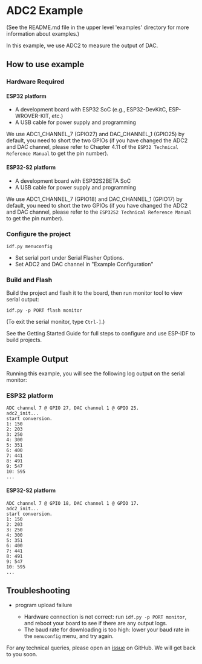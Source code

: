 # ADC2 Example

(See the README.md file in the upper level 'examples' directory for more information about examples.)

In this example, we use ADC2 to measure the output of DAC.

## How to use example

### Hardware Required

#### ESP32 platform

* A development board with ESP32 SoC (e.g., ESP32-DevKitC, ESP-WROVER-KIT, etc.)
* A USB cable for power supply and programming

We use ADC1_CHANNEL_7 (GPIO27) and DAC_CHANNEL_1 (GPIO25) by default, you need to short the two GPIOs (if you have changed the ADC2 and DAC channel, please refer to Chapter 4.11 of the `ESP32 Technical Reference Manual` to get the pin number).

#### ESP32-S2 platform

* A development board with ESP32S2BETA SoC
* A USB cable for power supply and programming

We use ADC1_CHANNEL_7 (GPIO18) and DAC_CHANNEL_1 (GPIO17) by default, you need to short the two GPIOs (if you have changed the ADC2 and DAC channel, please refer to the `ESP32S2 Technical Reference Manual` to get the pin number).

### Configure the project

```
idf.py menuconfig
```

* Set serial port under Serial Flasher Options.
* Set ADC2 and DAC channel in "Example Configuration"

### Build and Flash

Build the project and flash it to the board, then run monitor tool to view serial output:

```
idf.py -p PORT flash monitor
```

(To exit the serial monitor, type ``Ctrl-]``.)

See the Getting Started Guide for full steps to configure and use ESP-IDF to build projects.

## Example Output

Running this example, you will see the following log output on the serial monitor:

### ESP32 platform

```
ADC channel 7 @ GPIO 27, DAC channel 1 @ GPIO 25.
adc2_init...
start conversion.
1: 150
2: 203
3: 250
4: 300
5: 351
6: 400
7: 441
8: 491
9: 547
10: 595
...
```

#### ESP32-S2 platform

```
ADC channel 7 @ GPIO 18, DAC channel 1 @ GPIO 17.
adc2_init...
start conversion.
1: 150
2: 203
3: 250
4: 300
5: 351
6: 400
7: 441
8: 491
9: 547
10: 595
...
```

## Troubleshooting

* program upload failure

    * Hardware connection is not correct: run `idf.py -p PORT monitor`, and reboot your board to see if there are any output logs.
    * The baud rate for downloading is too high: lower your baud rate in the `menuconfig` menu, and try again.

For any technical queries, please open an [issue](https://github.com/espressif/esp-idf/issues) on GitHub. We will get back to you soon.
